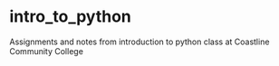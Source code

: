 # intro_to_python
Assignments and notes from introduction to python class at Coastline Community College
